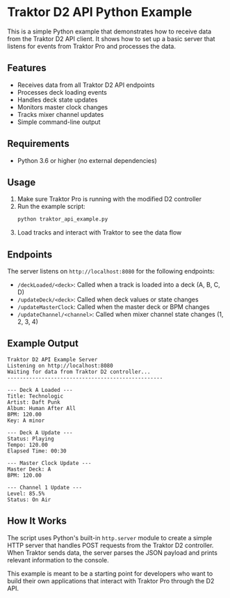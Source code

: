 # Traktor D2 API Python Example

This is a simple Python example that demonstrates how to receive data from the Traktor D2 API client. It shows how to set up a basic server that listens for events from Traktor Pro and processes the data.

## Features

- Receives data from all Traktor D2 API endpoints
- Processes deck loading events
- Handles deck state updates
- Monitors master clock changes
- Tracks mixer channel updates
- Simple command-line output

## Requirements

- Python 3.6 or higher (no external dependencies)

## Usage

1. Make sure Traktor Pro is running with the modified D2 controller
2. Run the example script:
   ```bash
   python traktor_api_example.py
   ```
3. Load tracks and interact with Traktor to see the data flow

## Endpoints

The server listens on `http://localhost:8080` for the following endpoints:

- `/deckLoaded/<deck>`: Called when a track is loaded into a deck (A, B, C, D)
- `/updateDeck/<deck>`: Called when deck values or state changes
- `/updateMasterClock`: Called when the master deck or BPM changes
- `/updateChannel/<channel>`: Called when mixer channel state changes (1, 2, 3, 4)

## Example Output

```
Traktor D2 API Example Server
Listening on http://localhost:8080
Waiting for data from Traktor D2 controller...
--------------------------------------------------

--- Deck A Loaded ---
Title: Technologic
Artist: Daft Punk
Album: Human After All
BPM: 120.00
Key: A minor

--- Deck A Update ---
Status: Playing
Tempo: 120.00
Elapsed Time: 00:30

--- Master Clock Update ---
Master Deck: A
BPM: 120.00

--- Channel 1 Update ---
Level: 85.5%
Status: On Air
```

## How It Works

The script uses Python's built-in `http.server` module to create a simple HTTP server that handles POST requests from the Traktor D2 controller. When Traktor sends data, the server parses the JSON payload and prints relevant information to the console.

This example is meant to be a starting point for developers who want to build their own applications that interact with Traktor Pro through the D2 API.